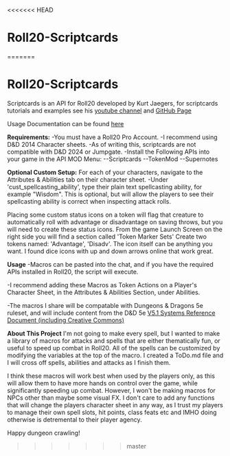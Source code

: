 <<<<<<< HEAD
# Roll20-Scriptcards
=======
# Roll20-Scriptcards

Scriptcards is an API for Roll20 developed by Kurt Jaegers, for scriptcards tutorials and examples see his [youtube channel](https://www.youtube.com/@kurtjaegers265) and [GitHub Page](https://github.com/kjaegers/ScriptCards)
    
Usage Documentation can be found [here](https://wiki.roll20.net/Script:ScriptCards)

**Requirements:**
-You must have a Roll20 Pro Account.
-I recommend using D&D 2014 Character sheets.
-As of writing this, scriptcards are not compatible with D&D 2024 or Jumpgate.
-Install the Following APIs into your game in the API MOD Menu: 
    --Scriptcards 
    --TokenMod 
    --Supernotes

**Optional Custom Setup:**
For each of your characters, navigate to the Attributes & Abilities tab on their character sheet.
-Under 'cust_spellcasting_ability', type their plain text spellcasting ability, for example "Wisdom". This is optional, but will allow the players to see their spellcasting ability is correct when inspecting attack rolls.

Placing some custom status icons on a token will flag that creature to automatically roll with advantage or disadvantage on saving throws, but you will need to create these status icons.
From the game Launch Screen on the right side you will find a section called 'Token Marker Sets' Create two tokens named: 'Advantage', 'Disadv'. The icon itself can be anything you want. I found dice icons with up and down arrows online that work great. 

**Usage**
-Macros can be pasted into the chat, and if you have the required APIs installed in Roll20, the script will execute.

-I recommend adding these Macros as Token Actions on a Player's Character Sheet, in the Attributes & Abilities Section, under Abilities.

-The macros I share will be compatable with Dungeons & Dragons 5e ruleset, and will include content from the D&D 5e [V5.1 Systems Reference Document (including Creative Commons)](https://media.wizards.com/2023/downloads/dnd/SRD_CC_v5.1.pdf)

**About This Project**
I'm not going to make every spell, but I wanted to make a library of macros for attacks and spells that are either thematically fun, or useful to speed up combat in Roll20. All of the spells can be customized by modifying the variables at the top of the macro. I created a ToDo.md file and I will cross off spells, abilities and attacks as I finish them.

I think these macros will work best when used by the players only, as this will allow them to have more hands on control over the game, while significantly speeding up combat. However, I won't be making macros for NPCs other than maybe some visual FX. I don't care to add any functions that will change the players character sheet in any way, as I trust my players to manage their own spell slots, hit points, class feats etc and IMHO doing otherwise is detremental to their player agency.

Happy dungeon crawling!
>>>>>>> master

